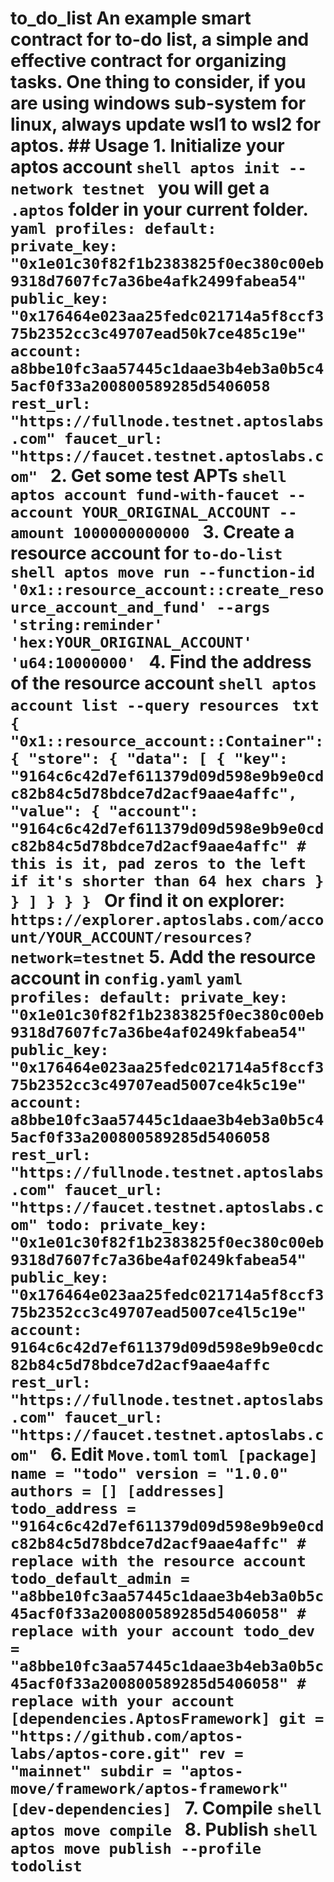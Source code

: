 # to_do_list An example smart contract for to-do list, a simple and effective contract for organizing tasks. One thing to consider, if you are using windows sub-system for linux, always update wsl1 to wsl2 for aptos. ## Usage 1. Initialize your aptos account ```shell aptos init --network testnet ``` you will get a `.aptos` folder in your current folder. ```yaml profiles: default: private_key: "0x1e01c30f82f1b2383825f0ec380c00eb9318d7607fc7a36be4afk2499fabea54" public_key: "0x176464e023aa25fedc021714a5f8ccf375b2352cc3c49707ead50k7ce485c19e" account: a8bbe10fc3aa57445c1daae3b4eb3a0b5c45acf0f33a200800589285d5406058 rest_url: "https://fullnode.testnet.aptoslabs.com" faucet_url: "https://faucet.testnet.aptoslabs.com" ``` 2. Get some test APTs ```shell aptos account fund-with-faucet --account YOUR_ORIGINAL_ACCOUNT --amount 1000000000000 ``` 3. Create a resource account for `to-do-list` ```shell aptos move run --function-id '0x1::resource_account::create_resource_account_and_fund' --args 'string:reminder' 'hex:YOUR_ORIGINAL_ACCOUNT' 'u64:10000000' ``` 4. Find the address of the resource account ```shell aptos account list --query resources ``` ```txt { "0x1::resource_account::Container": { "store": { "data": [ { "key": "9164c6c42d7ef611379d09d598e9b9e0cdc82b84c5d78bdce7d2acf9aae4affc", "value": { "account": "9164c6c42d7ef611379d09d598e9b9e0cdc82b84c5d78bdce7d2acf9aae4affc" # this is it, pad zeros to the left if it's shorter than 64 hex chars } } ] } } } ``` Or find it on explorer: `https://explorer.aptoslabs.com/account/YOUR_ACCOUNT/resources?network=testnet` 5. Add the resource account in `config.yaml` ```yaml profiles: default: private_key: "0x1e01c30f82f1b2383825f0ec380c00eb9318d7607fc7a36be4af0249kfabea54" public_key: "0x176464e023aa25fedc021714a5f8ccf375b2352cc3c49707ead5007ce4k5c19e" account: a8bbe10fc3aa57445c1daae3b4eb3a0b5c45acf0f33a200800589285d5406058 rest_url: "https://fullnode.testnet.aptoslabs.com" faucet_url: "https://faucet.testnet.aptoslabs.com" todo: private_key: "0x1e01c30f82f1b2383825f0ec380c00eb9318d7607fc7a36be4af0249kfabea54" public_key: "0x176464e023aa25fedc021714a5f8ccf375b2352cc3c49707ead5007ce4l5c19e" account: 9164c6c42d7ef611379d09d598e9b9e0cdc82b84c5d78bdce7d2acf9aae4affc rest_url: "https://fullnode.testnet.aptoslabs.com" faucet_url: "https://faucet.testnet.aptoslabs.com" ``` 6. Edit `Move.toml` ```toml [package] name = "todo" version = "1.0.0" authors = [] [addresses] todo_address = "9164c6c42d7ef611379d09d598e9b9e0cdc82b84c5d78bdce7d2acf9aae4affc" # replace with the resource account todo_default_admin = "a8bbe10fc3aa57445c1daae3b4eb3a0b5c45acf0f33a200800589285d5406058" # replace with your account todo_dev = "a8bbe10fc3aa57445c1daae3b4eb3a0b5c45acf0f33a200800589285d5406058" # replace with your account [dependencies.AptosFramework] git = "https://github.com/aptos-labs/aptos-core.git" rev = "mainnet" subdir = "aptos-move/framework/aptos-framework" [dev-dependencies] ``` 7. Compile ```shell aptos move compile ``` 8. Publish ```shell aptos move publish --profile todolist ```
